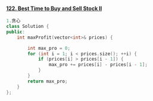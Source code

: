 #### [122. Best Time to Buy and Sell Stock II](https://leetcode-cn.com/problems/best-time-to-buy-and-sell-stock-ii/)

```C++
1.贪心
class Solution {
public:
    int maxProfit(vector<int>& prices) {

        int max_pro = 0;
        for (int i = 1; i < prices.size(); ++i) {
            if (prices[i] > prices[i - 1]) {
                max_pro += prices[i] - prices[i - 1];
            }
        }
        return max_pro;
    }
};
```


